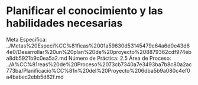 # Planificar el conocimiento y las habilidades necesarias

Meta Específica: ../Metas%20Especi%CC%81ficas%2001a59630d53145479e64a6d0e43d64e0/Desarrollar%20un%20plan%20de%20proyecto%208879362cdf974eba8db5921b9c0ea5a2.md
Número de Práctica: 2.5
Área de Proceso: ../A%CC%81reas%20de%20Proceso%2073cb7340a7e3493ba7b8c80a2ac773ba/Planificacio%CC%81n%20del%20Proyecto%206dba5b9a080c4ef0a4babec2ebb5d62f.md